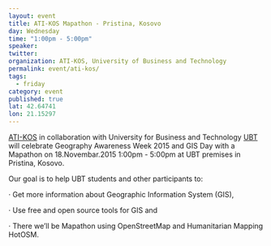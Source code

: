 ```yaml
---
layout: event
title: ATI-KOS Mapathon - Pristina, Kosovo
day: Wednesday
time: "1:00pm - 5:00pm"
speaker: 
twitter: 
organization: ATI-KOS, University of Business and Technology
permalink: event/ati-kos/
tags: 
  - friday
category: event
published: true
lat: 42.64741
lon: 21.15297
---
```


[ATI-KOS](www.ati-kos.com) in collaboration with University for Business and Technology [UBT](www.ubt-uni.net) will celebrate Geography Awareness Week 2015 and GIS Day with a Mapathon on 18.Novembar.2015 1:00pm - 5:00pm at UBT premises in Pristina, Kosovo.

Our goal is to help UBT students and other participants to:

·         Get more information about Geographic Information System (GIS),

·         Use free and open source tools for GIS and

·         There we’ll be Mapathon using OpenStreetMap and Humanitarian Mapping HotOSM.

 
